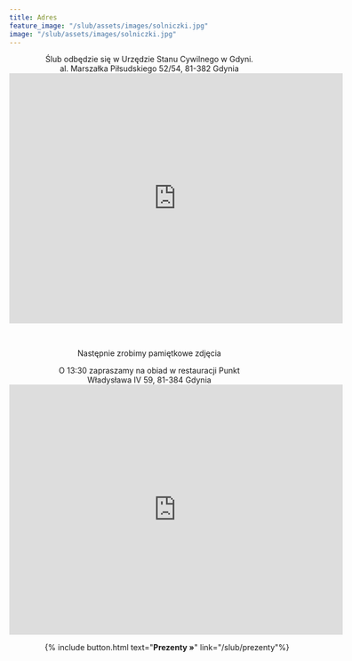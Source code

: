 ```yaml
---
title: Adres
feature_image: "/slub/assets/images/solniczki.jpg"
image: "/slub/assets/images/solniczki.jpg"
---
```


<p style='text-align: center'>
    Ślub odbędzie się w Urzędzie Stanu Cywilnego w Gdyni. <br/>
    al. Marszałka Piłsudskiego 52/54, 81-382 Gdynia <br/>
    <iframe src="https://www.google.com/maps/embed?pb=!1m18!1m12!1m3!1d2316.360641752804!2d18.536070376323764!3d54.509500887062224!2m3!1f0!2f0!3f0!3m2!1i1024!2i768!4f13.1!3m3!1m2!1s0x46fda733b36dba27%3A0xaa02523e6b046c48!2sUrz%C4%85d%20Stanu%20Cywilnego!5e0!3m2!1sen!2spl!4v1720955596582!5m2!1sen!2spl" width="600" height="450" style="border:0;" allowfullscreen="" loading="lazy" referrerpolicy="no-referrer-when-downgrade"></iframe>
</p>
<br>

<p style='text-align: center'>Następnie zrobimy pamiętkowe zdjęcia</p>

<p style='text-align: center'>
    O 13:30 zapraszamy na obiad w restauracji Punkt <br/>
    Władysława IV 59, 81-384 Gdynia <br/>
    <iframe src="https://www.google.com/maps/embed?pb=!1m18!1m12!1m3!1d2316.3342657603243!2d18.534946976323784!3d54.5099660870269!2m3!1f0!2f0!3f0!3m2!1i1024!2i768!4f13.1!3m3!1m2!1s0x46fda77a9f50b3fd%3A0x739e83e2a450eb96!2sPUNKT%20Gdynia!5e0!3m2!1sen!2spl!4v1720956343136!5m2!1sen!2spl" width="600" height="450" style="border:0;" allowfullscreen="" loading="lazy" referrerpolicy="no-referrer-when-downgrade"></iframe>
</p>

<p style='text-align: right'>
{% include button.html text="<b>Prezenty »</b>" link="/slub/prezenty"%}
</p>

